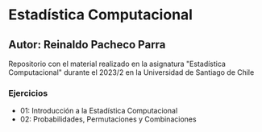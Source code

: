 
# Estadística Computacional

## Autor: Reinaldo Pacheco Parra

Repositorio con el material realizado en la asignatura "Estadística Computacional" durante el 2023/2 en la Universidad de Santiago de Chile

### Ejercicios

- 01: Introducción a la Estadística Computacional
- 02: Probabilidades, Permutaciones y Combinaciones
